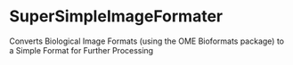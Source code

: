 # SuperSimpleImageFormater
Converts Biological Image Formats (using the OME Bioformats package) to a Simple Format for Further Processing
